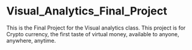 # Visual_Analytics_Final_Project
This is the Final Project for the Visual analytics class. This project is for Crypto currency, the first taste of virtual money, available to anyone, anywhere, anytime. 
